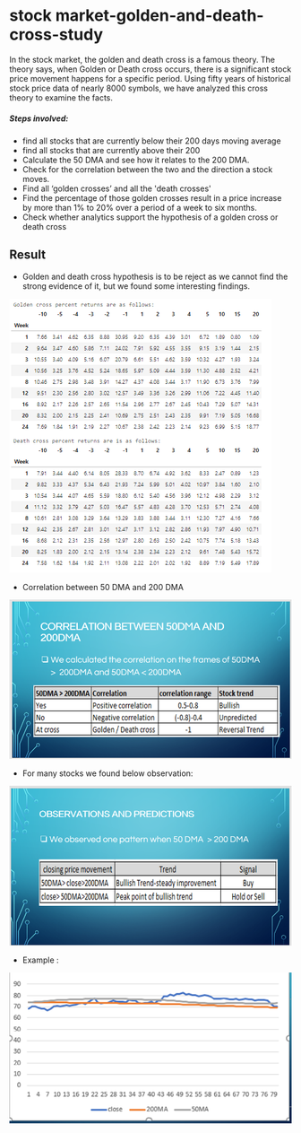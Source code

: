 # stock market-golden-and-death-cross-study
In the stock market, the golden and death cross is a famous theory. The theory says, when Golden or Death cross occurs, there is a significant stock price movement happens for a specific period. Using fifty years of historical stock price data of nearly 8000 symbols, we have analyzed this cross theory to examine the facts.

##### Steps involved:
- find all stocks that are currently below their 200 days moving average
 - find all stocks that are currently above their 200
- Calculate the 50 DMA and see how it relates to the 200 DMA. 
- Check for the correlation between the two and the direction a stock moves.
- Find all ‘golden crosses’ and all the 'death crosses'
- Find the percentage of those golden crosses result in a price increase by more than 1% to 20% over a period of a week to six months.
- Check whether analytics support the hypothesis of a golden cross or death cross

## Result
- Golden and death cross hypothesis is to be reject as we cannot find the strong evidence of it, but we found some interesting findings.

![](images/Golden_death_cross.png)

- Correlation between 50 DMA and 200 DMA

![](images/Golden_death_cross_correlation.png)

- For many stocks we found below observation:

![](images/pred.png)

- Example :

![](images/ex.png)



